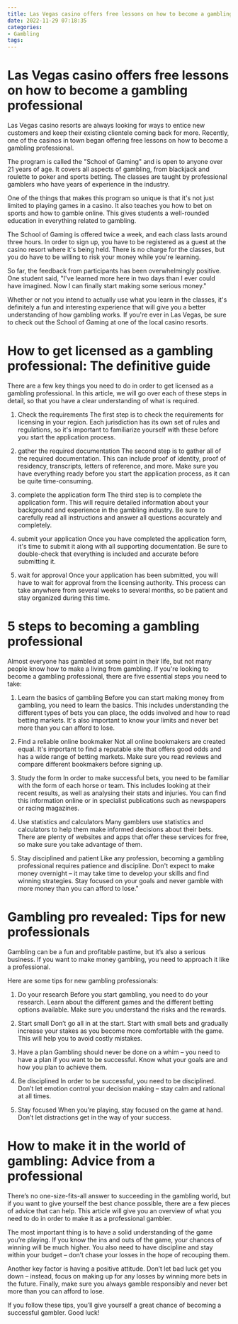 ```yaml
---
title: Las Vegas casino offers free lessons on how to become a gambling professional 
date: 2022-11-29 07:18:35
categories:
- Gambling
tags:
---
```



#  Las Vegas casino offers free lessons on how to become a gambling professional 

Las Vegas casino resorts are always looking for ways to entice new customers and keep their existing clientele coming back for more. Recently, one of the casinos in town began offering free lessons on how to become a gambling professional.

The program is called the "School of Gaming" and is open to anyone over 21 years of age. It covers all aspects of gambling, from blackjack and roulette to poker and sports betting. The classes are taught by professional gamblers who have years of experience in the industry.

One of the things that makes this program so unique is that it's not just limited to playing games in a casino. It also teaches you how to bet on sports and how to gamble online. This gives students a well-rounded education in everything related to gambling.

The School of Gaming is offered twice a week, and each class lasts around three hours. In order to sign up, you have to be registered as a guest at the casino resort where it's being held. There is no charge for the classes, but you do have to be willing to risk your money while you're learning.

So far, the feedback from participants has been overwhelmingly positive. One student said, "I've learned more here in two days than I ever could have imagined. Now I can finally start making some serious money."

Whether or not you intend to actually use what you learn in the classes, it's definitely a fun and interesting experience that will give you a better understanding of how gambling works. If you're ever in Las Vegas, be sure to check out the School of Gaming at one of the local casino resorts.

#  How to get licensed as a gambling professional: The definitive guide 

There are a few key things you need to do in order to get licensed as a gambling professional. In this article, we will go over each of these steps in detail, so that you have a clear understanding of what is required.

1. Check the requirements 
The first step is to check the requirements for licensing in your region. Each jurisdiction has its own set of rules and regulations, so it's important to familiarize yourself with these before you start the application process.

2. gather the required documentation 
The second step is to gather all of the required documentation. This can include proof of identity, proof of residency, transcripts, letters of reference, and more. Make sure you have everything ready before you start the application process, as it can be quite time-consuming.

3. complete the application form 
The third step is to complete the application form. This will require detailed information about your background and experience in the gambling industry. Be sure to carefully read all instructions and answer all questions accurately and completely.

4. submit your application 
Once you have completed the application form, it's time to submit it along with all supporting documentation. Be sure to double-check that everything is included and accurate before submitting it.

5. wait for approval 
Once your application has been submitted, you will have to wait for approval from the licensing authority. This process can take anywhere from several weeks to several months, so be patient and stay organized during this time.

#  5 steps to becoming a gambling professional 

Almost everyone has gambled at some point in their life, but not many people know how to make a living from gambling. If you're looking to become a gambling professional, there are five essential steps you need to take:

1. Learn the basics of gambling
Before you can start making money from gambling, you need to learn the basics. This includes understanding the different types of bets you can place, the odds involved and how to read betting markets. It's also important to know your limits and never bet more than you can afford to lose.

2. Find a reliable online bookmaker
Not all online bookmakers are created equal. It's important to find a reputable site that offers good odds and has a wide range of betting markets. Make sure you read reviews and compare different bookmakers before signing up.

3. Study the form
In order to make successful bets, you need to be familiar with the form of each horse or team. This includes looking at their recent results, as well as analysing their stats and injuries. You can find this information online or in specialist publications such as newspapers or racing magazines.

4. Use statistics and calculators
Many gamblers use statistics and calculators to help them make informed decisions about their bets. There are plenty of websites and apps that offer these services for free, so make sure you take advantage of them.

5. Stay disciplined and patient
Like any profession, becoming a gambling professional requires patience and discipline. Don't expect to make money overnight – it may take time to develop your skills and find winning strategies. Stay focused on your goals and never gamble with more money than you can afford to lose."

#  Gambling pro revealed: Tips for new professionals 

Gambling can be a fun and profitable pastime, but it’s also a serious business. If you want to make money gambling, you need to approach it like a professional.

Here are some tips for new gambling professionals:

1. Do your research
Before you start gambling, you need to do your research. Learn about the different games and the different betting options available. Make sure you understand the risks and the rewards.

2. Start small
Don’t go all in at the start. Start with small bets and gradually increase your stakes as you become more comfortable with the game. This will help you to avoid costly mistakes.

3. Have a plan
Gambling should never be done on a whim – you need to have a plan if you want to be successful. Know what your goals are and how you plan to achieve them.

4. Be disciplined
In order to be successful, you need to be disciplined. Don’t let emotion control your decision making – stay calm and rational at all times.

5. Stay focused
When you’re playing, stay focused on the game at hand. Don’t let distractions get in the way of your success.

#  How to make it in the world of gambling: Advice from a professional

There’s no one-size-fits-all answer to succeeding in the gambling world, but if you want to give yourself the best chance possible, there are a few pieces of advice that can help. This article will give you an overview of what you need to do in order to make it as a professional gambler.

The most important thing is to have a solid understanding of the game you’re playing. If you know the ins and outs of the game, your chances of winning will be much higher. You also need to have discipline and stay within your budget – don’t chase your losses in the hope of recouping them.

Another key factor is having a positive attitude. Don’t let bad luck get you down – instead, focus on making up for any losses by winning more bets in the future. Finally, make sure you always gamble responsibly and never bet more than you can afford to lose.

If you follow these tips, you’ll give yourself a great chance of becoming a successful gambler. Good luck!